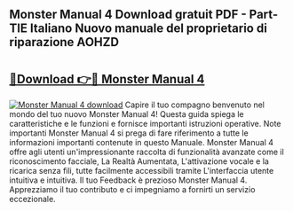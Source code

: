 ## Monster Manual 4 Download gratuit PDF - Part-TlE Italiano Nuovo manuale del proprietario di riparazione AOHZD

# <h2><a href="http://df978f.blite.top/?on=Monster+Manual+4">🔗Download 👉🔴 Monster Manual 4</a></h2>

[![Monster Manual 4 download](https://i.imgur.com/lujVjoI.png)](http://df978f.blite.top/?on=Monster+Manual+4)
Capire il tuo compagno benvenuto nel mondo del tuo nuovo Monster Manual 4! Questa guida spiega le caratteristiche e le funzioni e fornisce importanti istruzioni operative. Note importanti Monster Manual 4 si prega di fare riferimento a tutte le informazioni importanti contenute in questo Manuale. Monster Manual 4 offre agli utenti un'impressionante raccolta di funzionalità avanzate come il riconoscimento facciale, La Realtà Aumentata, L'attivazione vocale e la ricarica senza fili, tutte facilmente accessibili tramite L'interfaccia utente intuitiva e intuitiva. Il tuo Feedback è prezioso Monster Manual 4. Apprezziamo il tuo contributo e ci impegniamo a fornirti un servizio eccezionale.
